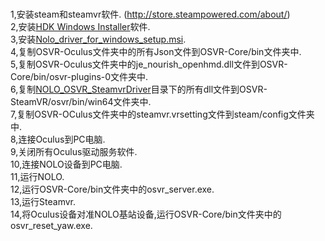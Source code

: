 #
1,安装steam和steamvr软件. (http://store.steampowered.com/about/)   
2,安装[HDK Windows Installer](http://www.osvr.org/getting-started.html)软件.  
3,安装[Nolo_driver_for_windows_setup.msi](https://github.com/NOLOVR/NOLO-Driver-For-Windows/tree/master/NOLOVR).  
4,复制OSVR-Oculus文件夹中的所有Json文件到OSVR-Core/bin文件夹中.  
5,复制OSVR-Oculus文件夹中的je_nourish_openhmd.dll文件到OSVR-Core/bin/osvr-plugins-0文件夹中.  
6,复制[NOLO_OSVR_SteamvrDriver](https://github.com/NOLOVR/NOLO-Others/tree/master/NOLO_OSVR_SteamvrDriver)目录下的所有dll文件到OSVR-SteamVR/osvr/bin/win64文件夹中.  
7,复制OSVR-OCulus文件夹中的steamvr.vrsetting文件到steam/config文件夹中.  
8,连接Oculus到PC电脑.  
9,关闭所有Oculus驱动服务软件.  
10,连接NOLO设备到PC电脑.     
11,运行NOLO.  
12,运行OSVR-Core/bin文件夹中的osvr_server.exe.  
13,运行Steamvr.  
14,将Oculus设备对准NOLO基站设备,运行OSVR-Core/bin文件夹中的osvr_reset_yaw.exe.
#